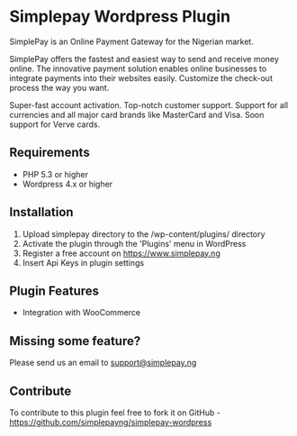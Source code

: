 # Simplepay Wordpress Plugin

SimplePay is an Online Payment Gateway for the Nigerian market.

SimplePay offers the fastest and easiest way to send and receive money online. The innovative payment solution enables online businesses to integrate payments into their websites easily. Customize the check-out process the way you want.

Super-fast account activation. Top-notch customer support. Support for all currencies and all major card brands like MasterCard and Visa. Soon support for Verve cards.

## Requirements
* PHP 5.3 or higher
* Wordpress 4.x or higher

## Installation
1. Upload simplepay directory to the /wp-content/plugins/ directory
2. Activate the plugin through the 'Plugins' menu in WordPress
3. Register a free account on https://www.simplepay.ng
4. Insert Api Keys in plugin settings

## Plugin Features
* Integration with WooCommerce

## Missing some feature?
Please send us an email to support@simplepay.ng

## Contribute
To contribute to this plugin feel free to fork it on GitHub - https://github.com/simplepayng/simplepay-wordpress
